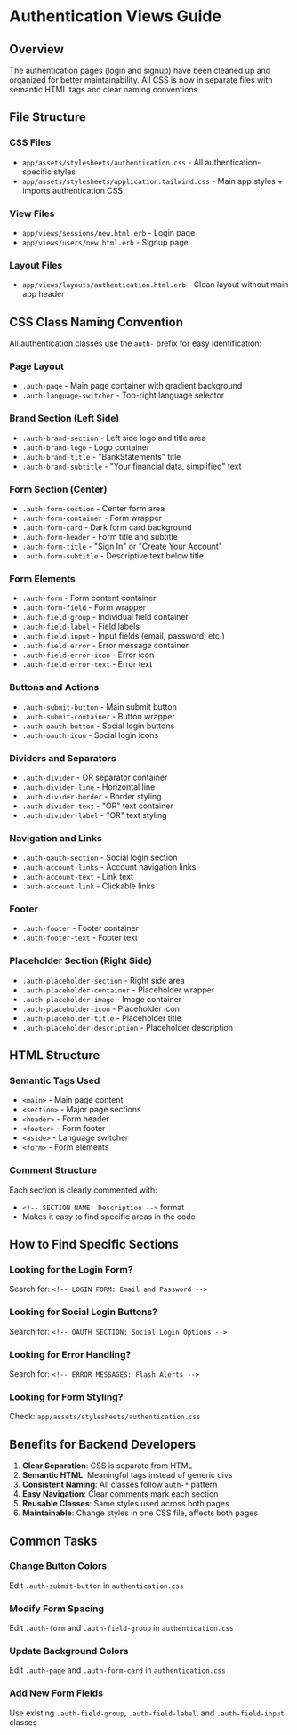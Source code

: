 # Authentication Views Guide

## Overview
The authentication pages (login and signup) have been cleaned up and organized for better maintainability. All CSS is now in separate files with semantic HTML tags and clear naming conventions.

## File Structure

### CSS Files
- `app/assets/stylesheets/authentication.css` - All authentication-specific styles
- `app/assets/stylesheets/application.tailwind.css` - Main app styles + imports authentication CSS

### View Files
- `app/views/sessions/new.html.erb` - Login page
- `app/views/users/new.html.erb` - Signup page

### Layout Files
- `app/views/layouts/authentication.html.erb` - Clean layout without main app header

## CSS Class Naming Convention

All authentication classes use the `auth-` prefix for easy identification:

### Page Layout
- `.auth-page` - Main page container with gradient background
- `.auth-language-switcher` - Top-right language selector

### Brand Section (Left Side)
- `.auth-brand-section` - Left side logo and title area
- `.auth-brand-logo` - Logo container
- `.auth-brand-title` - "BankStatements" title
- `.auth-brand-subtitle` - "Your financial data, simplified" text

### Form Section (Center)
- `.auth-form-section` - Center form area
- `.auth-form-container` - Form wrapper
- `.auth-form-card` - Dark form card background
- `.auth-form-header` - Form title and subtitle
- `.auth-form-title` - "Sign In" or "Create Your Account"
- `.auth-form-subtitle` - Descriptive text below title

### Form Elements
- `.auth-form` - Form content container
- `.auth-form-field` - Form wrapper
- `.auth-field-group` - Individual field container
- `.auth-field-label` - Field labels
- `.auth-field-input` - Input fields (email, password, etc.)
- `.auth-field-error` - Error message container
- `.auth-field-error-icon` - Error icon
- `.auth-field-error-text` - Error text

### Buttons and Actions
- `.auth-submit-button` - Main submit button
- `.auth-submit-container` - Button wrapper
- `.auth-oauth-button` - Social login buttons
- `.auth-oauth-icon` - Social login icons

### Dividers and Separators
- `.auth-divider` - OR separator container
- `.auth-divider-line` - Horizontal line
- `.auth-divider-border` - Border styling
- `.auth-divider-text` - "OR" text container
- `.auth-divider-label` - "OR" text styling

### Navigation and Links
- `.auth-oauth-section` - Social login section
- `.auth-account-links` - Account navigation links
- `.auth-account-text` - Link text
- `.auth-account-link` - Clickable links

### Footer
- `.auth-footer` - Footer container
- `.auth-footer-text` - Footer text

### Placeholder Section (Right Side)
- `.auth-placeholder-section` - Right side area
- `.auth-placeholder-container` - Placeholder wrapper
- `.auth-placeholder-image` - Image container
- `.auth-placeholder-icon` - Placeholder icon
- `.auth-placeholder-title` - Placeholder title
- `.auth-placeholder-description` - Placeholder description

## HTML Structure

### Semantic Tags Used
- `<main>` - Main page content
- `<section>` - Major page sections
- `<header>` - Form header
- `<footer>` - Form footer
- `<aside>` - Language switcher
- `<form>` - Form elements

### Comment Structure
Each section is clearly commented with:
- `<!-- SECTION NAME: Description -->` format
- Makes it easy to find specific areas in the code

## How to Find Specific Sections

### Looking for the Login Form?
Search for: `<!-- LOGIN FORM: Email and Password -->`

### Looking for Social Login Buttons?
Search for: `<!-- OAUTH SECTION: Social Login Options -->`

### Looking for Error Handling?
Search for: `<!-- ERROR MESSAGES: Flash Alerts -->`

### Looking for Form Styling?
Check: `app/assets/stylesheets/authentication.css`

## Benefits for Backend Developers

1. **Clear Separation**: CSS is separate from HTML
2. **Semantic HTML**: Meaningful tags instead of generic divs
3. **Consistent Naming**: All classes follow `auth-*` pattern
4. **Easy Navigation**: Clear comments mark each section
5. **Reusable Classes**: Same styles used across both pages
6. **Maintainable**: Change styles in one CSS file, affects both pages

## Common Tasks

### Change Button Colors
Edit `.auth-submit-button` in `authentication.css`

### Modify Form Spacing
Edit `.auth-form` and `.auth-field-group` in `authentication.css`

### Update Background Colors
Edit `.auth-page` and `.auth-form-card` in `authentication.css`

### Add New Form Fields
Use existing `.auth-field-group`, `.auth-field-label`, and `.auth-field-input` classes
